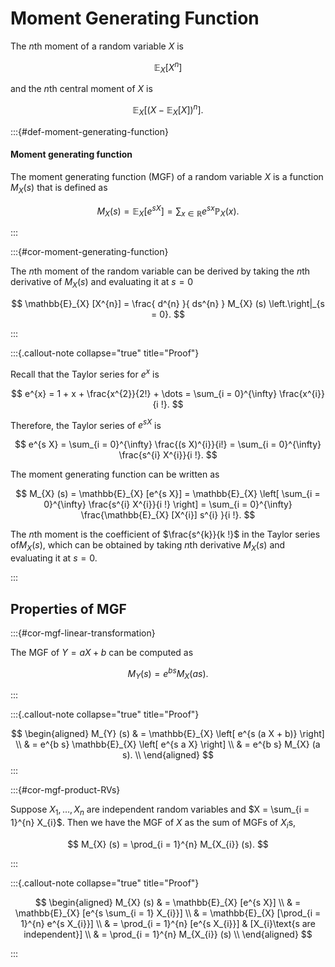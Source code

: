 # Moment Generating Function

The $n$th moment of a random variable $X$ is 

$$
\mathbb{E}_{X} [X^{n}]
$$ 

and the $n$th central moment of $X$ is 

$$
\mathbb{E}_{X} [(X - \mathbb{E}_{X} [X])^{n}].
$$

:::{#def-moment-generating-function}

#### Moment generating function

The moment generating function (MGF) of a random variable $X$ is a function $M_{X} (s)$ that is defined as 

$$
M_{X} (s) = \mathbb{E}_{X} [e^{s X}] = \sum_{x \in \mathbb{R}} e^{s x} \mathbb{P}_{X} (x).
$$

:::

:::{#cor-moment-generating-function}

The $n$th moment of the random variable can be derived by taking the $n$th derivative of $M_{X} (s)$ and evaluating it at $s = 0$

$$
\mathbb{E}_{X} [X^{n}] = \frac{ d^{n} }{ ds^{n} } M_{X} (s) \left.\right|_{s = 0}.
$$

:::

:::{.callout-note collapse="true" title="Proof"}

Recall that the Taylor series for $e^{x}$ is 

$$
e^{x} = 1 + x + \frac{x^{2}}{2!} + \dots = \sum_{i = 0}^{\infty} \frac{x^{i}}{i !}.
$$

Therefore, the Taylor series of $e^{s X}$ is 

$$
e^{s X} = \sum_{i = 0}^{\infty} \frac{(s X)^{i}}{i!} = \sum_{i = 0}^{\infty} \frac{s^{i} X^{i}}{i !}.
$$

The moment generating function can be written as 

$$
M_{X} (s) = \mathbb{E}_{X} [e^{s X}] = \mathbb{E}_{X} \left[
    \sum_{i = 0}^{\infty} \frac{s^{i} X^{i}}{i !}
\right] = \sum_{i = 0}^{\infty} \frac{\mathbb{E}_{X} [X^{i}] s^{i} }{i !}.
$$

The $n$th moment is the coefficient of $\frac{s^{k}}{k !}$ in the Taylor series of$M_{X} (s)$,
which can be obtained by taking $n$th derivative $M_{X} (s)$ and evaluating it at $s = 0$.

:::

## Properties of MGF

:::{#cor-mgf-linear-transformation}

The MGF of $Y = a X + b$ can be computed as 

$$
M_{Y} (s) = e^{b s} M_{X} (a s).
$$

:::

:::{.callout-note collapse="true" title="Proof"}

$$
\begin{aligned}
M_{Y} (s) 
& = \mathbb{E}_{X} \left[
    e^{s (a X + b)}
\right]
\\
& = e^{b s} \mathbb{E}_{X} \left[
    e^{s a X}
\right]
\\
& = e^{b s} M_{X} (a s).
\\
\end{aligned}
$$
:::

:::{#cor-mgf-product-RVs}

Suppose $X_{1}, \dots, X_{n}$ are independent random variables and $X = \sum_{i = 1}^{n} X_{i}$.
Then we have the MGF of $X$ as the sum of MGFs of $X_{i}$s,

$$
M_{X} (s) = \prod_{i = 1}^{n} M_{X_{i}} (s).
$$

:::

:::{.callout-note collapse="true" title="Proof"}

$$
\begin{aligned}
M_{X} (s) 
& = \mathbb{E}_{X} [e^{s X}]
\\
& = \mathbb{E}_{X} [e^{s \sum_{i = 1} X_{i}}]
\\
& = \mathbb{E}_{X} [\prod_{i = 1}^{n} e^{s X_{i}}]
\\
& = \prod_{i = 1}^{n} [e^{s X_{i}}] 
& [X_{i}\text{s are independent}]
\\
& = \prod_{i = 1}^{n} M_{X_{i}} (s)
\\
\end{aligned}
$$

:::